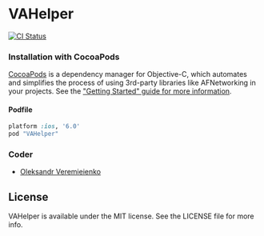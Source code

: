 VAHelper
========

[![CI Status](http://img.shields.io/travis/alexveremeenko/VAHelper.svg?style=flat)](https://travis-ci.org/alexveremeenko/VAHelper)

### Installation with CocoaPods

[CocoaPods](http://cocoapods.org) is a dependency manager for Objective-C, which automates and simplifies the process of using 3rd-party libraries like AFNetworking in your projects. See the ["Getting Started" guide for more information](https://github.com/AFNetworking/AFNetworking/wiki/Getting-Started-with-AFNetworking).

#### Podfile

```ruby
platform :ios, '6.0'
pod "VAHelper"
```

### Coder

- [Oleksandr Veremieienko](https://github.com/alexveremeenko)

## License

VAHelper is available under the MIT license. See the LICENSE file for more info.